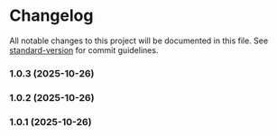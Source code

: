 # Changelog

All notable changes to this project will be documented in this file. See [standard-version](https://github.com/conventional-changelog/standard-version) for commit guidelines.

### 1.0.3 (2025-10-26)

### 1.0.2 (2025-10-26)

### 1.0.1 (2025-10-26)
